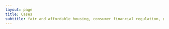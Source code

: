 ```yaml
---
layout: page
title: Cases
subtitle: fair and affordable housing, consumer financial regulation, government-sponsored enterprises, data and privacy
---
```


